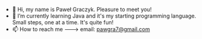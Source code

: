 - 👋 Hi, my name is Paweł Graczyk. Pleasure to meet you!
- 🌱 I’m currently learning Java and it's my starting programming language. Small steps, one at a time.  It's quite fun!
- 📫 How to reach me ---> email: pawgra7@gmail.com

<!---
PaweGraczyk/PaweGraczyk is a ✨ special ✨ repository because its `README.md` (this file) appears on your GitHub profile.
You can click the Preview link to take a look at your changes.
--->
